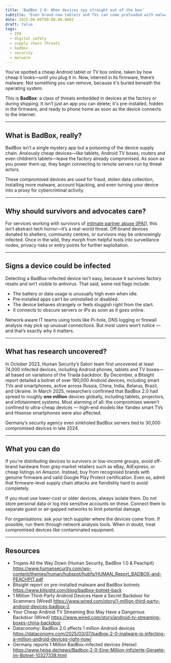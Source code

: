```yaml
---
title: 'BadBox 2.0: When devices spy straight out of the box'
subtitle: "Even brand-new tablets and TVs can come preloaded with malware. Why that matters, especially in IPA support work — and how to spot the risk."
date: 2025-06-08T00:00:00.000Z
draft: false
tags: 
  - IPA
  - digital safety
  - supply chain threats
  - badbox
  - security
  - malware
---
```


You’ve spotted a cheap Android tablet or TV box online, taken by how cheap it looks—until you plug it in. Now, interred in its firmware, there’s malware. Not something you can remove, because it's buried beneath the operating system.

This is **BadBox**: a class of threats embedded in devices at the factory or during shipping. It isn’t just an app you can delete; it's pre-installed, hidden in the firmware, and ready to phone home as soon as the device connects to the internet.

---

## What is BadBox, really?

BadBox isn’t a single mystery app but a poisoning of the device supply chain. Anxiously cheap devices—like tablets, Android TV boxes, routers and even children’s tablets—leave the factory already compromised. As soon as you power them up, they begin connecting to remote servers run by threat actors.

These compromised devices are used for fraud, stolen data collection, installing more malware, account hijacking, and even turning your device into a proxy for cybercriminal activity.

---

## Why should survivors and advocates care?

For services working with survivors of [intimate partner abuse (IPA)](https://blue.tymyrddin.dev/docs/ipa/)), this 
isn’t abstract tech horror—it’s a real-world threat. Off‑brand devices donated to shelters, community centres, or 
survivors may be unknowingly infected. Once in the wild, they morph from helpful tools into surveillance nodes, 
privacy risks or entry points for further exploitation.

---

## Signs a device could be infected

Detecting a BadBox-infected device isn’t easy, because it survives factory resets and isn’t visible to antivirus. That said, some red flags include:

* The battery or data usage is unusually high even when idle.
* Pre‑installed apps can’t be uninstalled or disabled.
* The device behaves strangely or feels sluggish right from the start.
* It connects to obscure servers or IPs as soon as it goes online.

Network‑aware IT teams using tools like Pi-hole, DNS logging or firewall analysis may pick up unusual connections. But most users won’t notice — and that’s exactly why it matters.

---

## What has research uncovered?

In October 2023, Human Security’s Satori team first uncovered at least 74,000 infected devices, including Android 
phones, tablets and TV boxes—all based on variations of the Triada backdoor. By December, a Bitsight report detailed 
a botnet of over 190,000 Android devices, including smart TVs and smartphones, active across Russia, China, India, 
Belarus, Brazil, and Ukraine. In March 2025, researchers confirmed that BadBox 2.0 had spread to roughly 
**one million** devices globally, including tablets, projectors, and infotainment systems. Most alarming of all: 
the compromises weren’t confined to ultra-cheap devices — high-end models like Yandex smart TVs and Hisense 
smartphones were also affected.

Germany’s security agency even sinkholed BadBox servers tied to 30,000 compromised devices in late 2024.

---

## What you can do

If you're distributing devices to survivors or low-income groups, avoid off-brand hardware from grey‑market 
retailers such as eBay, AliExpress, or cheap listings on Amazon. Instead, buy from recognised brands with 
genuine firmware and valid Google Play Protect certification. Even so, admit that firmware-level supply chain 
attacks are fiendishly hard to avoid completely.

If you must use lower-cost or older devices, always isolate them. Do not store personal data or log into sensitive 
accounts on these. Connect them to separate guest or air‑gapped networks to limit potential damage.

For organisations: ask your tech supplier where the devices come from. If possible, run them through network 
analysis tools. When in doubt, treat compromised devices like contaminated equipment.

---

## Resources

* Trojans All the Way Down (Human Security, BadBox 1.0 & Peachpit) https://www.humansecurity.com/wp-content/themes/human/hubspot/hubfs/HUMAN_Report_BADBOX-and-PEACHPIT.pdf
* Bitsight report on pre-installed malware and BadBox botnets https://www.bitsight.com/blog/badbox-botnet-back
* 1 Million Third-Party Android Devices Have a Secret Backdoor for Scammers (Wired) https://www.wired.com/story/1-million-third-party-android-devices-badbox-2
* Your Cheap Android TV Streaming Box May Have a Dangerous Backdoor (Wired) https://www.wired.com/story/android-tv-streaming-boxes-china-backdoor
* Dataconomy: BadBox 2.0 affects 1 million Android devices https://dataconomy.com/2025/03/07/badbox-2-0-malware-is-infecting-a-million-android-devices-right-now/
* Germany reports 1 Million BadBox-infected devices (Heise) https://www.heise.de/news/Badbox-2-0-Eine-Million-infizierte-Geraete-im-Botnet-10327338.html
